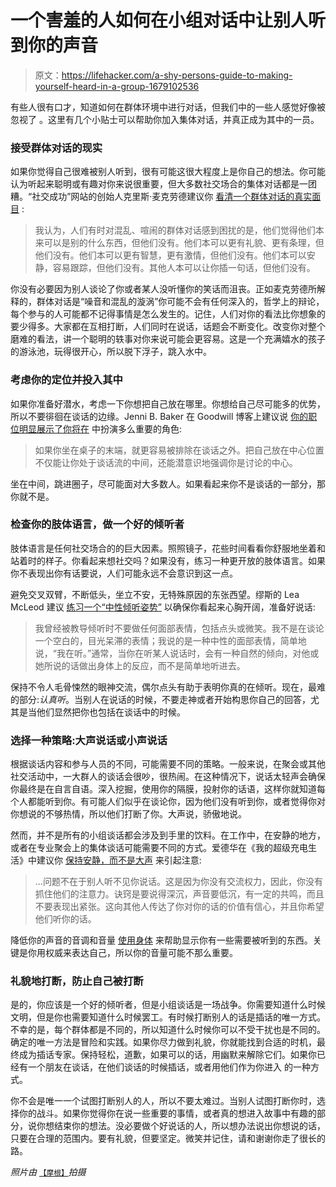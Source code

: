 # 一个害羞的人如何在小组对话中让别人听到你的声音

> 原文：<https://lifehacker.com/a-shy-persons-guide-to-making-yourself-heard-in-a-group-1679102536>

有些人很有口才，知道如何在群体环境中进行对话，但我们中的一些人感觉好像被忽视了 。这里有几个小贴士可以帮助你加入集体对话，并真正成为其中的一员。



### 接受群体对话的现实

如果你觉得自己很难被别人听到，很有可能这很大程度上是你自己的想法。你可能认为听起来聪明或有趣对你来说很重要，但大多数社交场合的集体对话都是一团糟。“社交成功”网站的创始人克里斯·麦克劳德建议你 [看清一个群体对话的真实面目](http://www.succeedsocially.com/groupconversations) :

> 我认为，人们有时对混乱、喧闹的群体对话感到困扰的是，他们觉得他们本来可以是别的什么东西，但他们没有。他们本可以更有礼貌、更有条理，但他们没有。他们本可以更有智慧，更有激情，但他们没有。他们本可以安静，容易跟踪，但他们没有。其他人本可以让你插一句话，但他们没有。

你没有必要因为别人谈论了你或者某人没听懂你的笑话而沮丧。正如麦克劳德所解释的，群体对话是“噪音和混乱的漩涡”你可能不会有任何深入的，哲学上的辩论，每个参与的人可能都不记得事情是怎么发生的。记住，人们对你的看法比你想象的要少得多。大家都在互相打断，人们同时在说话，话题会不断变化。改变你对整个磨难的看法，讲一个聪明的轶事对你来说可能会更容易。这是一个充满嬉水的孩子的游泳池，玩得很开心，所以脱下浮子，跳入水中。

### 考虑你的定位并投入其中

如果你准备好潜水，考虑一下你想把自己放在哪里。你想给自己尽可能多的优势，所以不要徘徊在谈话的边缘。Jenni B. Baker 在 Goodwill 博客上建议说 [你的职位明显展示了你将在](http://www.goodwill.org/blog/career-and-financial-advice/speak-up-five-tips-to-make-yourself-heard-in-meetings/) 中扮演多么重要的角色:

> 如果你坐在桌子的末端，就更容易被排除在谈话之外。把自己放在中心位置不仅能让你处于谈话流的中间，还能潜意识地强调你是讨论的中心。

坐在中间，跳进圈子，尽可能面对大多数人。如果看起来你不是谈话的一部分，那你就不是。

### 检查你的肢体语言，做一个好的倾听者

肢体语言是任何社交场合的的巨大因素。照照镜子，花些时间看看你舒服地坐着和站着时的样子。你看起来想社交吗？如果没有，练习一种更开放的肢体语言。如果你不表现出你有话要说，人们可能永远不会意识到这一点。

避免交叉双臂，不断低头，坐立不安，无特殊原因的东张西望。缪斯的 Lea McLeod 建议 [练习一个“中性倾听姿势”](https://www.themuse.com/advice/the-simple-skill-that-will-boost-your-influence-at-the-office) 以确保你看起来心胸开阔，准备好说话:

> 我曾经被教导倾听时不要做任何面部表情，包括点头或微笑。我不是在谈论一个空白的，目光呆滞的表情；我说的是一种中性的面部表情，简单地说，“我在听。”通常，当你在听某人说话时，会有一种自然的倾向，对他或她所说的话做出身体上的反应，而不是简单地听进去。

保持不令人毛骨悚然的眼神交流，偶尔点头有助于表明你真的在倾听。现在，最难的部分:*认真听*。当别人在说话的时候，不要走神或者开始构思你自己的回答，尤其是当他们显然把你也包括在谈话中的时候。

### 选择一种策略:大声说话或小声说话

根据谈话内容和参与人员的不同，可能需要不同的策略。一般来说，在聚会或其他社交活动中，一大群人的谈话会很吵，很热闹。在这种情况下，说话太轻声会确保你最终是在自言自语。深入挖掘，使用你的隔膜，投射你的话语，这样你就知道每个人都能听到你。有可能人们似乎在谈论你，因为他们没有听到你，或者觉得你对你想说的不够热情，所以他们打断了你。大声说，骄傲地说。

然而，并不是所有的小组谈话都会涉及到手里的饮料。在工作中，在安静的地方，或者在专业聚会上的集体谈话可能需要不同的方式。爱德华在《我的超级充电生活》中建议你 [保持安静，而不是大声](http://mysuperchargedlife.com/blog/how-to-speak-and-make-yourself-heard/) 来引起注意:

> ...问题不在于别人听不见你说话。这是因为你没有交流权力，因此，你没有抓住他们的注意力。诀窍是要说得深沉，声音要低沉，有一定的共鸣，而且不要表现出紧张。这向其他人传达了你对你的话的价值有信心，并且你希望他们听你的话。

降低你的声音的音调和音量 [使用身体](http://lifehacker.com/how-to-develop-your-charisma-and-become-more-likable-1673988208) 来帮助显示你有一些需要被听到的东西。关键是你用权威来表达自己，所以你的音量可能不那么重要。

### 礼貌地打断，防止自己被打断

是的，你应该是一个好的倾听者，但是小组谈话是一场战争。你需要知道什么时候文明，但是你也需要知道什么时候罢工。有时候打断别人的话是插话的唯一方式。不幸的是，每个群体都是不同的，所以知道什么时候你可以不受干扰也是不同的。确定的唯一方法是冒险和实践。如果你尽力做到礼貌，你就能找到合适的时机，最终成为插话专家。保持轻松，道歉，如果可以的话，用幽默来解除它们。如果你已经有一个朋友在谈话，在他们谈话的时候插话，或者用他们作为你进入 的一种方式。

你不会是唯一一个试图打断别人的人，所以不要太难过。当别人试图打断你时，选择你的战斗。如果你觉得你在说一些重要的事情，或者真的想进入故事中有趣的部分，说你想结束你的想法。没必要做个好说话的人，所以想办法说出你想说的话，只要在合理的范围内。要有礼貌，但要坚定。微笑并记住，请和谢谢你走了很长的路。

*照片由* [<small>【摩根】</small>](https://www.flickr.com/photos/meddygarnet/3382150135)*拍摄*